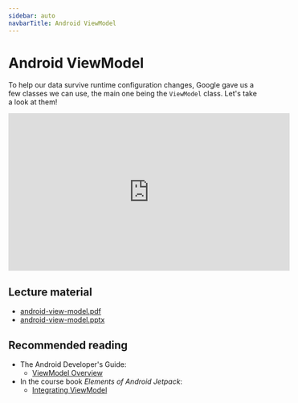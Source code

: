 ```yaml
---
sidebar: auto
navbarTitle: Android ViewModel
---
```


# Android ViewModel
To help our data survive runtime configuration changes, Google gave us a few classes we can use, the main one being the `ViewModel` class. Let's take a look at them!

<iframe width="560" height="314" src="https://www.youtube.com/embed/nuReSbPkpsI" frameborder="0" allow="accelerometer; autoplay; clipboard-write; encrypted-media; gyroscope; picture-in-picture" allowfullscreen></iframe>

## Lecture material
* [android-view-model.pdf](android-view-model.pdf)
* [android-view-model.pptx](android-view-model.pptx)

## Recommended reading
* The Android Developer's Guide:
  * [ViewModel Overview ](https://developer.android.com/topic/libraries/architecture/viewmodel)
* In the course book *Elements of Android Jetpack*:
  * [Integrating ViewModel](https://commonsware.com/Jetpack/pages/chap-viewmodel-001.html)